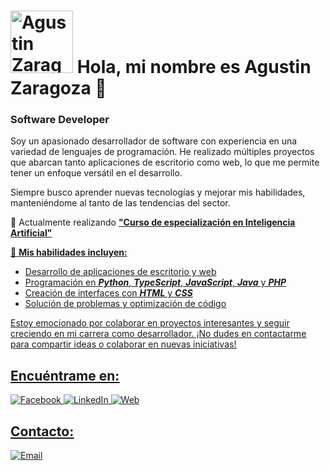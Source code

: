 <h1><img src="https://www.agusdev.es/imagenes/emoji1.png" alt="Agustin Zaragoza" width="100" /> Hola, mi nombre es Agustin Zaragoza 👋</h1>

### Software Developer
Soy un apasionado desarrollador de software con experiencia en una variedad de lenguajes de programación. He realizado múltiples proyectos que abarcan tanto aplicaciones de escritorio como web, lo que me permite tener un enfoque versátil en el desarrollo.

Siempre busco aprender nuevas tecnologías y mejorar mis habilidades, manteniéndome al tanto de las tendencias del sector.

 🌱 Actualmente realizando **<u>"Curso de especialización en Inteligencia Artificial"**

🚀 **Mis habilidades incluyen:**

-   Desarrollo de aplicaciones de escritorio y web
-   Programación en **_<u>Python</u>_**, **_<u>TypeScript</u>_**, **_<u>JavaScript</u>_**, **_<u>Java_** y **_<u>PHP_**
-   Creación de interfaces con **_<u>HTML_** y **_<u>CSS_**
-   Solución de problemas y optimización de código

Estoy emocionado por colaborar en proyectos interesantes y seguir creciendo en mi carrera como desarrollador. ¡No dudes en contactarme para compartir ideas o colaborar en nuevas iniciativas!

## Encuéntrame en:

[![Facebook](https://img.shields.io/badge/Facebook-@agusdev-1877F2?style=for-the-badge&logo=facebook&logoColor=white&labelColor=101010)](https://www.facebook.com/agustin.zaragozaperez) [![LinkedIn](https://img.shields.io/badge/LinkedIn-Agustin_Zaragoza-0077B5?style=for-the-badge&logo=linkedin&logoColor=white&labelColor=101010)](https://www.linkedin.com/in/agustin-zaragoza-perez-306345123/) [![Web](https://img.shields.io/badge/Web-agusdev.es-14a1f0?style=for-the-badge&logo=dev.to&logoColor=white&labelColor=101010)](https://www.agusdev.es/)

## Contacto:

[![Email](https://img.shields.io/badge/agustinzarpe@gmail.com-email_personal-D14836?style=for-the-badge&logo=gmail&logoColor=white&labelColor=101010)](mailto:agustinzarpe@gmail.com)


<!--
**AgustinZP/AgustinZP** is a ✨ _special_ ✨ repository because its `README.md` (this file) appears on your GitHub profile.

Here are some ideas to get you started:

- 🔭 I’m currently working on ...
- 🌱 I’m currently learning ...
- 👯 I’m looking to collaborate on ...
- 🤔 I’m looking for help with ...
- 💬 Ask me about ...
- 📫 How to reach me: ...
- 😄 Pronouns: ...
- ⚡ Fun fact: ...
-->
